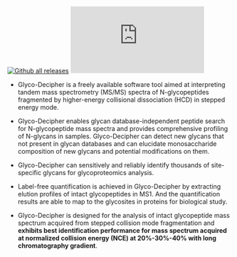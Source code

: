 [![Github all releases](https://img.shields.io/github/downloads/Naereen/StrapDown.js/total.svg)](https://github.com/DICP-1809/Glyco-Decipher/releases/)
[![Latest release](https://badgen.net/github/release/Naereen/Strapdown.js)](https://github.com/DICP-1809/Glyco-Decipher/releases/)
- Glyco-Decipher is a freely available software tool aimed at interpreting tandem mass spectrometry (MS/MS) spectra of N-glycopeptides fragmented by higher-energy collisional dissociation (HCD) in stepped energy mode.


- Glyco-Decipher enables glycan database-independent peptide search for N-glycopeptide mass spectra and provides comprehensive profiling of N-glycans in samples.
Glyco-Decipher can detect new glycans that not present in glycan databases and can elucidate monosaccharide composition of new glycans and potential modifications on them.


- Glyco-Decipher can sensitively and reliably identify thousands of site-specific glycans for glycoproteomics analysis.


- Label-free quantification is achieved in Glyco-Decipher by extracting elution profiles of intact glycopeptides in MS1. And the quantification results are able to map to the glycosites in proteins for biological study.


- Glyco-Decipher is designed for the analysis of intact glycopeptide mass spectrum acquired from stepped collision mode fragmentation and **exhibits best identification performance for mass spectrum acquired at normalized collision energy (NCE) at 20%-30%-40% with long chromatography gradient**.

